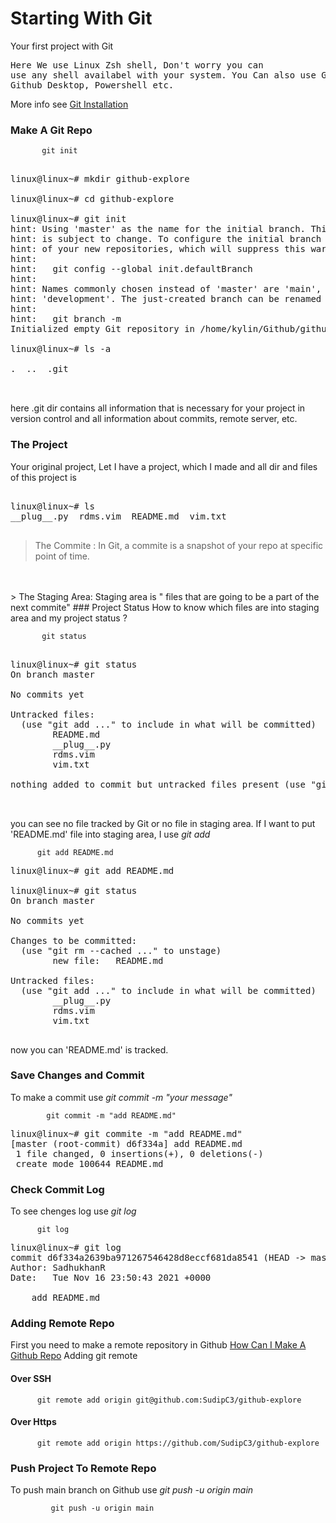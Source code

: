 # Starting With Git
Your first project with Git
<pre>
Here We use Linux Zsh shell, Don't worry you can 
use any shell availabel with your system. You Can also use Github CLI,
Github Desktop, Powershell etc.
</pre>
More info see [Git Installation](install.md)
### Make A Git Repo


           git init 

<pre>

linux@linux~# mkdir github-explore

linux@linux~# cd github-explore

linux@linux~# git init
hint: Using 'master' as the name for the initial branch. This default branch name
hint: is subject to change. To configure the initial branch name to use in all
hint: of your new repositories, which will suppress this warning, call:
hint: 
hint:   git config --global init.defaultBranch <name>
hint: 
hint: Names commonly chosen instead of 'master' are 'main', 'trunk' and
hint: 'development'. The just-created branch can be renamed via this command:
hint: 
hint:   git branch -m <name>
Initialized empty Git repository in /home/kylin/Github/github-explore/.git/

linux@linux~# ls -a

.  ..  .git


</pre>
 here .git dir contains all information that is necessary for your project
in version control and all information about commits, remote server, etc.


### The Project
Your original project, Let I have a project, which I made and all dir and 
files of this project is

<pre>

linux@linux~# ls
__plug__.py  rdms.vim  README.md  vim.txt

</pre>
> The Commite : In Git, a commite is a snapshot of your repo at specific
point of time.
<br>
<br>
> The Staging Area: Staging area is " files that are going to be a part of the next commite"
### Project Status
How to know which files are into staging area and my project status ?

     
 
           git status


<pre>

linux@linux~# git status
On branch master

No commits yet

Untracked files:
  (use "git add <file>..." to include in what will be committed)
        README.md
        __plug__.py
        rdms.vim
        vim.txt

nothing added to commit but untracked files present (use "git add" to track)


</pre>
you can see no file tracked by Git or no file in staging area.
If I want to put 'README.md' file into staging area, I use *git add <filename>*



          git add README.md


<pre>
linux@linux~# git add README.md

linux@linux~# git status
On branch master

No commits yet

Changes to be committed:
  (use "git rm --cached <file>..." to unstage)
        new file:   README.md

Untracked files:
  (use "git add <file>..." to include in what will be committed)
        __plug__.py
        rdms.vim
        vim.txt

</pre>
now you can 'README.md' is tracked.

### Save Changes and Commit
To make a commit use *git commit -m "your message"*



            git commit -m "add README.md"

<pre>
linux@linux~# git commite -m "add README.md"
[master (root-commit) d6f334a] add README.md
 1 file changed, 0 insertions(+), 0 deletions(-)
 create mode 100644 README.md
</pre>

### Check Commit Log
To see chenges log use *git log*



          git log



<pre>
linux@linux~# git log
commit d6f334a2639ba971267546428d8eccf681da8541 (HEAD -> master)
Author: SadhukhanR <r*****************@gmail.com>
Date:   Tue Nov 16 23:50:43 2021 +0000

    add README.md
</pre>
### Adding Remote Repo
First you need to make a remote repository in Github
[How Can I Make A Github Repo](Github/make_github_repo.md)
Adding git remote
#### Over SSH

          git remote add origin git@github.com:SudipC3/github-explore 

#### Over Https


          git remote add origin https://github.com/SudipC3/github-explore



### Push Project To Remote Repo
To push main branch on Github use *git push -u origin main*


             git push -u origin main

